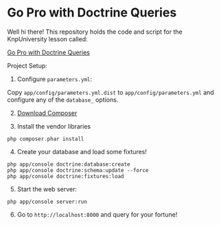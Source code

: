 Go Pro with Doctrine Queries
============================

Well hi there! This repository holds the code and script
for the KnpUniversity lesson called:

[Go Pro with Doctrine Queries](http://knpuniversity.com/screencast/doctrine-queries)

Project Setup:

1) Configure `parameters.yml`:

Copy `app/config/parameters.yml.dist` to `app/config/parameters.yml` and
configure any of the `database_` options.

2) [Download Composer](https://getcomposer.org/)

3) Install the vendor libraries

```
php composer.phar install
```

4) Create your database and load some fixtures!

```
php app/console doctrine:database:create
php app/console doctrine:schema:update --force
php app/console doctrine:fixtures:load
```

5) Start the web server:

```
php app/console server:run
```

6) Go to `http://localhost:8000` and query for your fortune!

